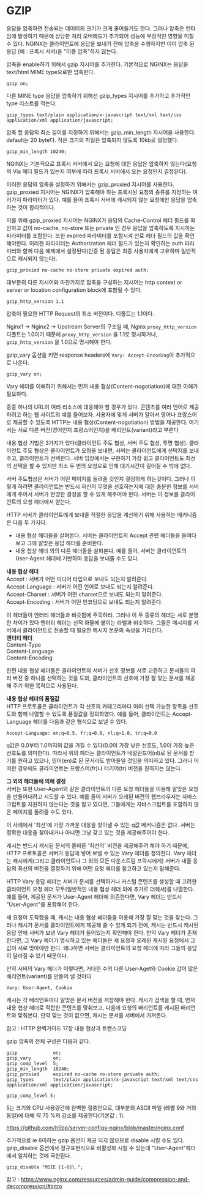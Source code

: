 # GZIP

응답을 압축하면 전송되는 데이터의 크기가 크게 줄어들기도 한다.
그러나 압축은 런타임에 발생하기 때문에 상당한 처리 오버헤드가 추가되어 성능에 부정적인 영향을 미칠 수 있다.
NGINX는 클라이언트에 응답을 보내기 전에 압축을 수행하지만 이미 압축 된 응답 (예 : 프록시 서버)을 "이중 압축"하지 않는다.

압축을 enable하기 위해서 gzip 지시어를 추가한다. 기본적으로 NGINX는 응답을 text/html MIME type으로만 압축한다. 
```
gzip on;
```

다른 MINE type 응답을 압축하기 위해선 gzip_types 지시어를 추가하고 추가적인 type 리스트를 적는다.
```
gzip_types text/plain application/x-javascript text/xml text/css application/xml application/javascript;
```

압축 할 응답의 최소 길이를 지정하기 위해서는 gzip_min_length 지시어을 사용한다. default는 20 byte다. 
작은 크기의 파일은 압축되지 않도록 10kb로 설정했다.
```
gzip_min_length 10240;
```
NGINX는 기본적으로 프록시 서버에서 오는 요청에 대한 응답은 압축하지 않는다(요청의 Via 헤더 필드가 있는지 여부에 따라 프록시 서버에서 오는 요청인지 결정된다).

이러한 응답의 압축을 설정하기 위해서는 gzip_proxied 지시어를 사용한다. gzip_proxied 지시어는 NGINX가 압축해야 하는 프록시된 요청의 종류를 지정하는 여러가지 파라미터가 있다. 
예를 들어 프록시 서버에 캐시되지 않는 요청에만 응답을 압축하는 것이 합리적이다.

이를 위해 gzip_proxied 지시어는 NGINX가 응답의 Cache-Control 헤더 필드를 확인하고 값이 no-cache, no-store 또는 private 인 경우 응답을 압축하도록 지시하는 파라미터를 포함한다. 
또한 expired 파라미터를 포함시켜 만료 헤더 필드의 값을 확인해야한다. 이러한 파라미터는 Authorization 헤더 필드가 있는지 확인하는 auth 파라미터와 함께 다음 예제에서 설정된다(인증 된 응답은 최종 사용자에게 고유하며 일반적으로 캐시되지 않는다).
```
gzip_proxied no-cache no-store private expired auth;
```
대부분의 다른 지시어와 마찬가지로 압축을 구성하는 지시어는 http context or server or location configuration block에 포함될 수 있다.

```
gzip_http_version 1.1
```
압축이 필요한 HTTP Request의 최소 버전이다. 디폴트는 1.1이다.

Nginx1 -> Nginx2 -> Upstream Server의 구조일 때, Nginx `proxy_http_version` 디폴트는 1.0이기 때문에
`proxy_http_version` 을 1.1로 명시하거나, `gzip_http_version` 을 1.0으로 명시해야 한다.

gzip_vary 옵션을 키면 response headers에 `Vary: Accept-Encoding`이 추가적으로 나온다.
```
gzip_vary on;
```

Vary 헤더를 이해하기 위해서는 먼저 내용 협상(Content-nogotiation)에 대한 이해가 필요하다.

종종 하나의 URL이 여러 리소스에 대응해야 할 경우가 있다. 콘텐츠를 여러 언어로 제공하려고 하는 웹 사이트의 예를 들어보자. 
사용자에 맞게 서버가 알아서 영어나 프랑스어로 제공할 수 있도록 HTTP는 내용 협상(Content-nogotiation) 방법을 제공한다.
여기서는 서로 다른 버전(영어인지 프랑스어인지)을 배리언트(variant)라고 부른다

내용 협상 기법은 3가지가 있다(클라이언트 주도 협상, 서버 주도 협상, 투명 협상).
클라이언트 주도 협상은 클라이언트가 요청을 보내면, 서버는 클라이언트에게 선택지를 보내주고, 클라이언트가 선택한다. 서버 입장에서는 구현하기 가장 쉽고 클라이언트도
최선의 선택을 할 수 있지만 최소 두 번의 요청으로 인해 대기시간이 길어질 수 밖에 없다.

서버 주도협상은 서버가 어떤 페이지를 돌려줄 것인지 결정하게 하는것이다. 그러나 이렇게 하려면 클라이언트는 반드시 자신의 무엇을 선호하는지에 대한 충분한 정보를
서버에게 주어서 서버가 현명한 결정을 할 수 있게 해주어야 한다. 서버는 이 정보를 클라이언트의 요청 헤더에서 얻는다.

HTTP 서버가 클라이언트에게 보내줄 적절한 응답을 계산하기 위해 사용하는 메커니즘은 다음 두 가지다.
- 내용 협상 헤더들을 살펴본다. 서버는 클라이언트의 Accept 관련 헤더들을 들여다보고 그에 알맞은 응답 헤더를 준비한다.
- 내용 협상 헤더 외의 다른 헤더들을 살펴본다. 예를 들어, 서버는 클라이언트의 User-Agent 헤더에 기반하여 응답을 보내줄 수도 있다.

**내용 협상 헤더**<br>
Accept : 서버가 어떤 미디어 타입으로 보내도 되는지 알려준다. <br>
Accept-Language : 서버가 어떤 언어로 보내도 되는지 알려준다.<br>
Accept-Charset : 서버가 어떤 charset으로 보내도 되는지 알려준다.<br>
Accept-Encoding : 서버가 어떤 인코딩으로 보내도 되는지 알려준다.<br>

이 헤더들이 엔터티 헤더들과 비슷함에 주목하라. 그러나 이 두 종류의 헤더는 서로 분명한 차이가 있다 엔터티 헤더는 선적 화물에 붙이는 라벨과 비슷하다.
그들은 메시지를 서버에서 클라이언트로 전송할 때 필요한 메시지 본문의 속성을 가리킨다.<br>
**엔터티 헤더**<br>
Content-Type<br>
Content-Language<br>
Content-Encoding<br>

한편 내용 협상 헤더들은 클라이언트와 서버가 선호 정보를 서로 교환하고 문서들의 여러 버전 중 하나를 선택하는 것을 도와, 클라이언트의 선호에 가장
잘 맞는 문서를 제공해 주기 위한 목적으로 사용된다.

**내용 협상 헤더의 품질값**<br>
HTTP 프로토콜은 클라이언트가 각 선호의 카테고리마다 여러 선택 가능한 항목을 선호도와 함께 나열할 수 있도록 품질값을 정의하였다. 예를 들어,
클라이언트는 Accept-Language 헤더를 다음과 같은 형식으로 보낼 수 있다.
```
Accept-Language: en;q=0.5, fr;q=0.0, nl;q=1.0, tr;q=0.0
```
q값은 0.0부터 1.0까지의 값을 가질 수 있다(0.0이 가장 낮은 선호도, 1.0이 가장 높은 선호도를 의미한다). 따라서 위의 헤더는 클라이언트가
네덜란드어(nl)로 된 문서를 받기를 원하고 있으나, 영어(en)로 된 문서라도 받아들일 것임을 의미하고 있다. 그러나 어떠한 경우에도 클라이언트는
프랑스어(fr)나 터키어(tr) 버전을 원하지는 않는다.

**그 외의 헤더들에 의해 결정**<br>
서버는 또한 User-Agent와 같은 클라이언트의 다른 요청 헤더들을 이용해 알맞은 요청을 만들어내려고 시도할 수 있다. 예를 들어 서버가 오래된 버전의
웹브라우저는 자바스크립트를 지원하지 않는다는 것을 알고 있다면, 그들에게는 자바스크립트를 포함하지 않은 페이지를 돌려줄 수도 있다.

이 사례에서 '최선'에 가장 가까운 대응을 찾아낼 수 있는 q값 메커니즘은 없다. 서버는 정확한 대응을 찾아내거나 아니면 그냥 갖고 있는 것을 제공해주어야 한다.

캐시는 반드시 캐시된 문서의 올바른 '최선의' 버전을 제공해주려 해야 하기 때문에, HTTP 프로토콜은 서버가 응답에 넣어 보낼 수 있는 Vary 헤더를 정의한다.
Vary 헤더는 캐시에게(그리고 클라이언트나 그 외의 모든 다운스트림 프락시에게) 서버가 내줄 응답의 최선의 버전을 결정하기 위해 어떤 요청 헤더를 참고하고
있는지 말해준다. 

HTTP Vary 응답 헤더는 서버가 문서를 선택하거나 커스텀 콘텐츠를 생성할 때 고려한 클라이언트 요청 헤더 모두(일반적인 내용 협상 헤더 외에 추가로 더해서)를 나열한다.
예를 들어, 제공된 문서가 User-Agent 헤더에 의존한다면, Vary 헤더는 반드시 "User-Agent"를 포함해야 한다.

새 요청이 도착했을 때, 캐시는 내용 협상 헤더들을 이용해 가장 잘 맞는 것을 찾는다. 그러나 캐시가 문서를 클라이언트에게 제공해 줄 수 있게 되기 전에, 캐시는 반드시
캐시된 응답 안에 서버가 보낸 Vary 헤더가 들어있는지 확인해야 한다. 만약 Vary 헤더가 존재한다면, 그 Vary 헤더가 명시하고 있는 헤더들은 새 요청과
오래된 캐시된 요청에서 그 값이 서로 맞아야만 한다. 왜냐하면 서버는 클라이언트의 요청 헤더에 따라 그들의 응답이 달라질 수 있기 때문이다.

만약 서버의 Vary 헤더가 이렇다면, 거대한 수의 다른 User-Aget와 Cookie 값이 많은 배리언트(variant)를 만들어 낼 것이다
```
Vary: User-Agent, Cookie
```
캐시는 각 배리언트마다 알맞은 문서 버전을 저장해야 한다. 캐시가 검색을 할 때, 먼저 내용 협상 헤더로 적합한 콘텐츠를 맞춰보고, 다음에 요청의 
배리언트를 캐시된 배리언트와 맞춰본다. 만약 맞는 것이 없으면, 캐시는 문서를 서버에서 가져온다.


참고 : HTTP 완벽가이드 17장 내용 협상과 트랜스코딩

gzip 압축의 전체 구성은 다음과 같다.
```
gzip             on;
gzip_vary        on;
gzip_comp_level  5;
gzip_min_length  10240;
gzip_proxied     expired no-cache no-store private auth;
gzip_types       text/plain application/x-javascript text/xml text/css application/xml application/javascript;
```

```
gzip_comp_level 5;
```
5는 크기와 CPU 사용량간에 완벽한 절충안으로, 대부분의 ASCII 파일 (레벨 9와 거의 동일)에 대해 약 75 %의 감소를 제공한다(기본값 : 1).

https://github.com/h5bp/server-configs-nginx/blob/master/nginx.conf

추가적으로 ie 6이하는 gzip 옵션이 제공 되지 않으므로 disable 시킬 수도 있다. 
gzip_disable 옵션에서 정규표현식으로 비활성화 시킬 수 있는데 "User-Agent"헤더에서 일치하는 것에 국한된다.
```
gzip_disable "MSIE [1-6]\.";
```

참고 : https://www.nginx.com/resources/admin-guide/compression-and-decompression/#intro